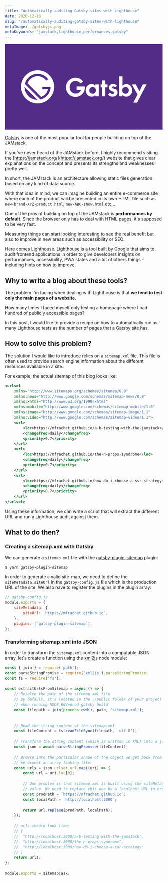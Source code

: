 ```yaml
---
title: "Automatically auditing Gatsby sites with Lighthouse"
date: 2020-12-18
slug: "/automatically-auditing-gatsby-sites-with-lighthouse"
metaImage: ./gatsbyjs.png
metaKeywords: "jamstack,lighthouse,performances,gatsby"
---
```


![Gatsbyjs](./gatsbyjs.png)


[Gatsby](https://www.gatsbyjs.com/) is one of the most popular tool for people building on top of the JAMstack.

If you've never heard of the JAMstack before, I highly recommend visiting the [https://jamstack.org/](https://jamstack.org/) website that gives clear explanations on the concept and presents its strengths and weaknesses pretty well.

In short, the JAMstack is an architecture allowing static files generation based on any kind of data source.

With that idea in mind, we can imagine building an entire e-commerce site where each of the product will be presented in its own HTML file such as `new-brand-XYZ-product.html`, `new-ABC-show.html` etc...

One of the pros of building on top of the JAMstack is **performances by default**. Since the browser only has to deal with HTML pages, it's supposed to be very fast.

Measuring things can start looking interesting to see the real benefit but also to improve in new areas such as accessibility or SEO.

Here comes [Lighthouse](https://developers.google.com/web/tools/lighthouse). Lighthouse is a tool built by Google that aims to audit frontend applications in order to give developers insights on performances, accessibility, PWA states and a lot of others things - including hints on how to improve.

## Why to write a blog about these tools?

The problem I'm facing when dealing with Lighthouse is that **we tend to test only the main pages of a website**.

How many times I faced myself only testing a homepage where I had hundred of publicly accessible pages?

In this post, I would like to provide a recipe on how to automatically run as many Lighthouse tests as the number of pages that a Gatsby site has.

## How to solve this problem?

The solution I would like to introduce relies on a `sitemap.xml` file. This file is often used to provide search engine information about the different resources available in a site. 

For example, the actual sitemap of this blog looks like:

```xml
<urlset
    xmlns="http://www.sitemaps.org/schemas/sitemap/0.9"
    xmlns:news="http://www.google.com/schemas/sitemap-news/0.9"
    xmlns:xhtml="http://www.w3.org/1999/xhtml"
    xmlns:mobile="http://www.google.com/schemas/sitemap-mobile/1.0"
    xmlns:image="http://www.google.com/schemas/sitemap-image/1.1"
    xmlns:video="http://www.google.com/schemas/sitemap-video/1.1">
    <url>
        <loc>https://mfrachet.github.io/a-b-testing-with-the-jamstack</loc>
        <changefreq>daily</changefreq>
        <priority>0.7</priority>
    </url>
    <url>
        <loc>https://mfrachet.github.io/the-n-props-syndrome</loc>
        <changefreq>daily</changefreq>
        <priority>0.7</priority>
    </url>
    <url>
        <loc>https://mfrachet.github.io/how-do-i-choose-a-ssr-strategy</loc>
        <changefreq>daily</changefreq>
        <priority>0.7</priority>
    </url>
</urlset>
```

Using these information, we can write a script that will extract the different URL and run a Lighthouse audit against them.

## What to do then?

### Creating a sitemap.xml with Gatsby

We can generate a `sitemap.xml` file with the [gatsby-plugin-sitemap](https://github.com/gatsbyjs/gatsby/tree/master/packages/gatsby-plugin-sitemap) plugin:

```sh
$ yarn gatsby-plugin-sitemap
```

In order to generate a valid site-map, we need to define the `siteMetadata.siteUrl` in the `gatsby-config.js` file which is the production URL of the site. We also have to register the plugins in the plugin array:

```js
// gatsby-config.js
module.exports = {
    siteMetadata: {
        siteUrl: `https://mfrachet.github.io`,
    },
    plugins: [`gatsby-plugin-sitemap`],
};
```

### Transforming sitemap.xml into JSON

In order to transform the `sitemap.xml` content into a computable JSON array, let's create a function using the [xml2js](https://www.npmjs.com/package/xml2js) node module:

```js
const { join } = require('path');
const parseStringPromise = require('xml2js').parseStringPromise;
const fs = require('fs');

const extractUrlsFromSitemap = async () => {
    // Resolve the path of the sitemap.xml file
    // By default, it's located in the ./public folder of your project
    // when running NODE_ENV=prod gatsby build
    const filepath = join(process.cwd(), path, 'sitemap.xml');


    // Read the string content of the sitemap.xml
    const fileContent = fs.readFileSync(filepath, 'utf-8');

    // Transform the string content (which is written in XML) into a json object
    const json = await parseStringPromise(fileContent);

    // Browse into the particular shape of the object we get back from the xml2js library
    // We expect an array looking like:
    const urls = json.urlset.url.map((uri) => {
        const url = uri.loc[0];

        // One problem is that sitemap.xml is built using the siteMetadata.siteUrl
        // value. We need to replace this one by a localhost URL in order to run the test locally
        const prodPath = `https://mfrachet.github.io`;
        const localPath = `http://localhost:3000`;

        return url.replace(prodPath, localPath);
    });

    // urls should look like:
    // [
    //  "http://localhost:3000/a-b-testing-with-the-jamstack",
    //  "http://localhost:3000/the-n-props-syndrome",
    //  "http://localhost:3000/how-do-i-choose-a-ssr-strategy"
    // ]
    return urls;
};

module.exports = sitemapTask;
```